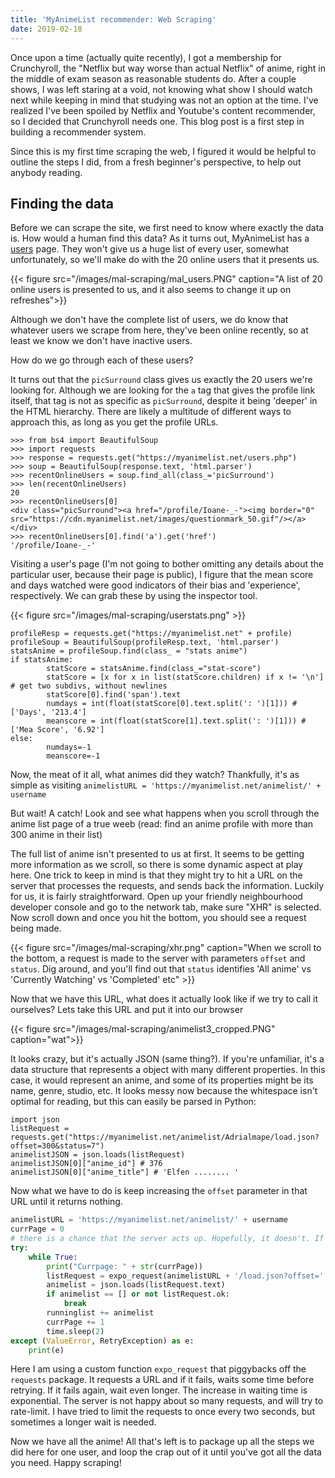 ```yaml
---
title: 'MyAnimeList recommender: Web Scraping'
date: 2019-02-18
---
```

Once upon a time (actually quite recently), I got a membership for Crunchyroll, the "Netflix but way worse than actual Netflix" of anime, right in the middle of exam season as reasonable students do. After a couple shows, I was left staring at a void, not knowing what show I should watch next while keeping in mind that studying was not an option at the time. I've realized I've been spoiled by Netflix and Youtube's content recommender, so I decided that Crunchyroll needs one. This blog post is a first step in building a recommender system.

Since this is my first time scraping the web, I figured it would be helpful to outline the steps I did, from a fresh beginner's perspective, to help out anybody reading.

## Finding the data

Before we can scrape the site, we first need to know where exactly the data is. How would a human find this data? As it turns out, MyAnimeList has a [users](https://myanimelist.net/users.php) page. They won't give us a huge list of every user, somewhat unfortunately, so we'll make do with the 20 online users that it presents us.

{{< figure src="/images/mal-scraping/mal_users.PNG" caption="A list of 20 online users is presented to us, and it also seems to change it up on refreshes">}}

Although we don't have the complete list of users, we do know that whatever users we scrape from here, they've been online recently, so at least we know we don't have inactive users.

How do we go through each of these users?

It turns out that the `picSurround` class gives us exactly the 20 users we're looking for. Although we are looking for the `a` tag that gives the profile link itself, that tag is not as specific as `picSurround`, despite it being 'deeper' in the HTML hierarchy. There are likely a multitude of different ways to approach this, as long as you get the profile URLs.

```
>>> from bs4 import BeautifulSoup
>>> import requests
>>> response = requests.get("https://myanimelist.net/users.php")
>>> soup = BeautifulSoup(response.text, 'html.parser')
>>> recentOnlineUsers = soup.find_all(class_='picSurround')
>>> len(recentOnlineUsers)
20
>>> recentOnlineUsers[0]
<div class="picSurround"><a href="/profile/Ioane-_-"><img border="0" src="https://cdn.myanimelist.net/images/questionmark_50.gif"/></a></div>
>>> recentOnlineUsers[0].find('a').get('href')
'/profile/Ioane-_-'
```

Visiting a user's page (I'm not going to bother omitting any details about the particular user, because their page is public), I figure that the mean score and days watched were good indicators of their bias and 'experience', respectively. We can grab these by using the inspector tool.

{{< figure src="/images/mal-scraping/userstats.png" >}}

```
profileResp = requests.get("https://myanimelist.net" + profile)
profileSoup = BeautifulSoup(profileResp.text, 'html.parser')
statsAnime = profileSoup.find(class_ = "stats anime")
if statsAnime:
        statScore = statsAnime.find(class_="stat-score")
        statScore = [x for x in list(statScore.children) if x != '\n'] # get two subdivs, without newlines
        statScore[0].find('span').text
        numdays = int(float(statScore[0].text.split(': ')[1])) # ['Days', '213.4']
        meanscore = int(float(statScore[1].text.split(': ')[1])) # ['Mea Score', '6.92']
else:
        numdays=-1
        meanscore=-1
```

Now, the meat of it all, what animes did they watch? Thankfully, it's as simple as visiting `animelistURL = 'https://myanimelist.net/animelist/' + username`

But wait! A catch! Look and see what happens when you scroll through the anime list page of a true weeb (read: find an anime profile with more than 300 anime in their list)

The full list of anime isn't presented to us at first. It seems to be getting more information as we scroll, so there is some dynamic aspect at play here. One trick to keep in mind is that they might try to hit a URL on the server that processes the requests, and sends back the information. Luckily for us, it is fairly straightforward. Open up your friendly neighbourhood developer console and go to the network tab, make sure "XHR" is selected. Now scroll down and once you hit the bottom, you should see a request being made.

{{< figure src="/images/mal-scraping/xhr.png" caption="When we scroll to the bottom, a request is made to the server with parameters `offset` and `status`. Dig around, and you'll find out that `status` identifies 'All anime' vs 'Currently Watching' vs 'Completed' etc" >}}


Now that we have this URL, what does it actually look like if we try to call it ourselves? Lets take this URL and put it into our browser

{{< figure src="/images/mal-scraping/animelist3_cropped.PNG" caption="wat">}}

It looks crazy, but it's actually JSON (same thing?). If you're unfamiliar, it's a data structure that represents a object with many different properties. In this case, it would represent an anime, and some of its properties might be its name, genre, studio, etc. It looks messy now because the whitespace isn't optimal for reading, but this can easily be parsed in Python:

```
import json
listRequest = requests.get("https://myanimelist.net/animelist/Adrialmape/load.json?offset=300&status=7")
animelistJSON = json.loads(listRequest)
animelistJSON[0]["anime_id"] # 376
animelistJSON[0]["anime_title"] # 'Elfen ........ '
```

Now what we have to do is keep increasing the `offset` parameter in that URL until it returns nothing.

```python
animelistURL = 'https://myanimelist.net/animelist/' + username
currPage = 0
# there is a chance that the server acts up. Hopefully, it doesn't. If it does, catch the exception.
try:
    while True:
        print("Currpage: " + str(currPage))
        listRequest = expo_request(animelistURL + '/load.json?offset=' + str(currPage*300) + '&status=7' , max_retries=7,debug=True)
        animelist = json.loads(listRequest.text)
        if animelist == [] or not listRequest.ok:
            break
        runninglist += animelist
        currPage += 1
        time.sleep(2)
except (ValueError, RetryException) as e:
    print(e)
```

Here I am using a custom function `expo_request` that piggybacks off the `requests` package. It requests a URL and if it fails, waits some time before retrying. If it fails again, wait even longer. The increase in waiting time is exponential. The server is not happy about so many requests, and will try to rate-limit. I have tried to limit the requests to once every two seconds, but sometimes a longer wait is needed.

Now we have all the anime! All that's left is to package up all the steps we did here for one user, and loop the crap out of it until you've got all the data you need. Happy scraping!
